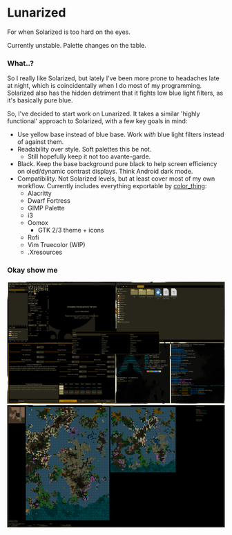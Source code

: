 # Lunarized
For when Solarized is too hard on the eyes.

Currently unstable. Palette changes on the table.

### What..?
So I really like Solarized, but lately I've been more prone to headaches late at night, which is coincidentally when I do most of my programming. Solarized also has the hidden detriment that it fights low blue light filters, as it's basically pure blue.

So, I've decided to start work on Lunarized. It takes a similar 'highly functional' approach to Solarized, with a few key goals in mind:
 * Use yellow base instead of blue base. Work *with* blue light filters instead of against them.
 * Readability over style. Soft palettes this be not.
   * Still hopefully keep it not too avante-garde.
 * Black. Keep the base background pure black to help screen efficiency on oled/dynamic contrast displays. Think Android dark mode.
 * Compatibility. Not Solarized levels, but at least cover most of my own workflow. Currently includes everything exportable by [color_thing]:
   * Alacritty
   * Dwarf Fortress
   * GIMP Palette
   * i3
   * Oomox
     * GTK 2/3 theme + icons
   * Rofi
   * Vim Truecolor (WIP)
   * .Xresources
    

### Okay show me

<img src="./screenshots/Combined.png">
<img src="./screenshots/Dwarf Fortress.png">

[color_thing]: https://github.com/Beinsezii/color_thing
